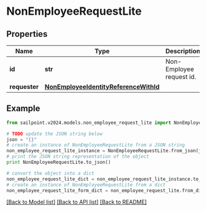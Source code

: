 # NonEmployeeRequestLite


## Properties

Name | Type | Description | Notes
------------ | ------------- | ------------- | -------------
**id** | **str** | Non-Employee request id. | [optional] 
**requester** | [**NonEmployeeIdentityReferenceWithId**](NonEmployeeIdentityReferenceWithId.md) |  | [optional] 

## Example

```python
from sailpoint.v2024.models.non_employee_request_lite import NonEmployeeRequestLite

# TODO update the JSON string below
json = "{}"
# create an instance of NonEmployeeRequestLite from a JSON string
non_employee_request_lite_instance = NonEmployeeRequestLite.from_json(json)
# print the JSON string representation of the object
print NonEmployeeRequestLite.to_json()

# convert the object into a dict
non_employee_request_lite_dict = non_employee_request_lite_instance.to_dict()
# create an instance of NonEmployeeRequestLite from a dict
non_employee_request_lite_form_dict = non_employee_request_lite.from_dict(non_employee_request_lite_dict)
```
[[Back to Model list]](../README.md#documentation-for-models) [[Back to API list]](../README.md#documentation-for-api-endpoints) [[Back to README]](../README.md)


